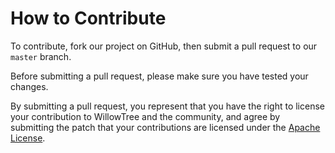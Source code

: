 # How to Contribute

To contribute, fork our project on GitHub, then submit a pull request to our `master` branch.

Before submitting a pull request, please make sure you have tested your changes.

By submitting a pull request, you represent that you have the right to license
your contribution to WillowTree and the community, and agree by submitting the patch
that your contributions are licensed under the [Apache License](LICENSE).